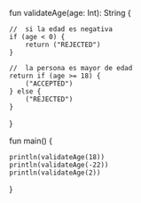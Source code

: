 fun validateAge(age: Int): String {
    
    //  si la edad es negativa
    if (age < 0) {
        return ("REJECTED")
    }
    
    //  la persona es mayor de edad
    return if (age >= 18) {
        ("ACCEPTED")
    } else {
        ("REJECTED")
    }
}

fun main() {
    
    println(validateAge(18))
    println(validateAge(-22))
    println(validateAge(2))
    
}
